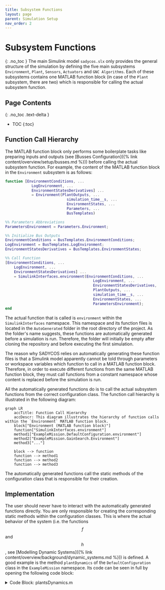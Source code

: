 ```yaml
---
title: Subsystem Functions
layout: page
parent: Simulation Setup
nav_order: 2
---
```


# Subsystem Functions
{: .no_toc }
The main Simulink model `sadycos.slx` only provides the general structure of the simulation by defining the five main subsystems `Environment`, `Plant`, `Sensors`, `Actuators` and `GNC Algorithms`.
Each of these subsystems contains one MATLAB function block (in case of the `Plant` subsystem, there are two) which is responsible for calling the actual subsystem function. 

## Page Contents
{: .no_toc .text-delta }

- TOC
{:toc}

## Function Call Hierarchy
The MATLAB function block only performs some boilerplate tasks like preparing inputs and outputs (see [Busses Configuration]({% link content/overview/setup/busses.md %})) before calling the actual subsystem function.
For example, the content of the MATLAB function block in the `Environment` subsystem is as follows:

```matlab
function [EnvironmentConditions, ...
            LogEnvironment, ...
            EnvironmentStatesDerivatives] ...
            = Environment(PlantOutputs, ...
                            simulation_time__s, ...
                            EnvironmentStates, ...
                            Parameters, ...
                            BusTemplates)

%% Parameters Abbreviations
ParametersEnvironment = Parameters.Environment;

%% Initialize Bus Outputs
EnvironmentConditions = BusTemplates.EnvironmentConditions;
LogEnvironment = BusTemplates.LogEnvironment;
EnvironmentStatesDerivatives = BusTemplates.EnvironmentStates;

%% Call Function
[EnvironmentConditions, ...
    LogEnvironment, ...
    EnvironmentStatesDerivatives] ...
    = SimulinkInterfaces.environment(EnvironmentConditions, ...
                                        LogEnvironment, ...
                                        EnvironmentStatesDerivatives, ...
                                        PlantOutputs, ...
                                        simulation_time__s, ...
                                        EnvironmentStates, ...
                                        ParametersEnvironment);
end
```

The actual function that is called is `environment` within the `SimulinkInterfaces` namespace.
This namespace and its function files is located in the `AutoGenerated` folder in the root directory of the project.
As the folder's name suggests, these functions are automatically generated before a simulation is run.
Therefore, the folder will initially be empty after cloning the repository and before executing the first simulation.

The reason why SADYCOS relies on automatically generating these function files is that a Simulink model apparently cannot be told through parameters or workspace variables which function to call in a MATLAB function block.
Therefore, in order to execute different functions from the same MATLAB function block, they must call functions from a constant namespace whose content is replaced before the simulation is run.

All the automatically generated functions do is to call the actual subsystem functions from the correct configuration class.
The function call hierarchy is illustrated in the following diagram:
```mermaid
graph LR
    accTitle: Function Call Hierarchy
    accDescr: This diagram illustrates the hierarchy of function calls within the `Environment` MATLAB function block.
    block["Environment (MATLAB function block)"]
    function["SimulinkInterfaces.environment"]
    method1["ExampleMission.DefaultConfiguration.environment"]
    method2["ExampleMission.GainSearch.Environment"]
    method3["..."]

    block --> function
    function --> method1
    function --> method2
    function --> method3
```

The automatically generated functions call the static methods of the configuration class that is responsible for their creation.

## Implementation
The user should never have to interact with the automatically generated functions directly.
You are only responsible for creating the corresponding static methods within the configuration classes.
This is where the actual behavior of the system (i.e. the functions $$f$$ and $$h$$, see [Modelling Dynamic Systems]({% link content/overview/background/dynamic_systems.md %})) is defined.
A good example is the method `plantDynamics` of the `DefaultConfiguration` class in the `ExampleMission` namespace.
Its code can be seen in full by opening the following code block:
<details closed markdown="block">
<summary>Code Block: plantsDynamics.m</summary>
```matlab
function [PlantFeedthrough, ...
            LogPlantDynamics, ...    
            PlantStatesDerivatives] ...
            = plantDynamics(PlantFeedthrough, ...
                                LogPlantDynamics, ...
                                PlantStatesDerivatives, ...
                                EnvironmentConditions, ...
                                ActuatorsOutputs, ...
                                PlantStates, ...
                                ParametersPlant)

%% Abbreviations

% States
velocity_BI_I__m_per_s = PlantStates.RigidBody.velocity_BI_I__m_per_s;
attitude_quaternion_BI = PlantStates.RigidBody.attitude_quaternion_BI;
angular_velocity_BI_B__rad_per_s = PlantStates.RigidBody.angular_velocity_BI_B__rad_per_s;
rw_angular_velocities__rad_per_s = PlantStates.ReactionWheels.angular_velocities__rad_per_s;

% Environment Conditions
gravitational_acceleration_I__m_per_s2 = EnvironmentConditions.EarthGravitationalField.gravitational_acceleration_I__m_per_s2;
atmosphere_mass_density__kg_per_m3 = EnvironmentConditions.EarthAtmosphere.mass_density__kg_per_m3;
atmosphere_number_density__1_per_m3 = EnvironmentConditions.EarthAtmosphere.number_density__1_per_m3;
atmosphere_temperature__K = EnvironmentConditions.EarthAtmosphere.temperature__K;
magnetic_field_I__T = EnvironmentConditions.EarthMagneticField.magnetic_field_I__T;

% Actuators
magnetic_dipole_moment_B__A_m2 = ActuatorsOutputs.MagneticTorquers.magnetic_dipole_moment_B__A_m2;
rw_torque_commands__N_m = ActuatorsOutputs.ReactionWheels.torque_commands__N_m;

%% Forces and Torques

% Gravity
gravitational_force_I__N = PointMassGravity.execute(gravitational_acceleration_I__m_per_s2, ...
                                                                ParametersPlant.PointMassGravity);

% Aerodynamics
[aerodynamic_force_B__N, aerodynamic_torque_B_B__Nm] ...
    = SimplifiedVleoAerodynamics.execute(attitude_quaternion_BI, ...
                                            angular_velocity_BI_B__rad_per_s, ...
                                            velocity_BI_I__m_per_s, ...
                                            zeros(3,1), ...
                                            atmosphere_mass_density__kg_per_m3, ...
                                            atmosphere_number_density__1_per_m3, ...
                                            atmosphere_temperature__K, ...
                                            zeros(5,1), ...
                                            ParametersPlant.SimplifiedVleoAerodynamics);
aerodynamic_force_I__N = smu.unitQuat.att.transformVector(smu.unitQuat.invert(attitude_quaternion_BI), aerodynamic_force_B__N);

% Magnetics
magnetic_field_B__T = smu.unitQuat.att.transformVector(attitude_quaternion_BI, magnetic_field_I__T);
magnetic_torque_B_B__N_m = MagneticDipoleTorque.execute(magnetic_dipole_moment_B__A_m2, ...
                                                        magnetic_field_B__T);

% Reaction Wheel Array
[rw_angular_velocities_derivative__rad_per_s2, ...
    reaction_torque_B_B__N_m, ...
    gyroscopic_torque_B_B__N_m] ...
    = RateLimitedReactionWheels.execute(rw_torque_commands__N_m, ...
                                        angular_velocity_BI_B__rad_per_s, ...
                                        rw_angular_velocities__rad_per_s, ...
                                        ParametersPlant.RateLimitedReactionWheels);

%% Sum forces and torques
net_force_I__N = gravitational_force_I__N + aerodynamic_force_I__N;
net_torque_B_B__N_m = aerodynamic_torque_B_B__Nm + magnetic_torque_B_B__N_m + reaction_torque_B_B__N_m + gyroscopic_torque_B_B__N_m;

%% Mechanics
% Rigid Body
[position_derivative_BI_I__m_per_s, ...
    velocity_derivative_BI_I__m_per_s2, ...
    attitude_quaternion_derivative__1_per_s, ...
    angular_velocity_derivative_BI_B__rad_per_s2] ...
    = RigidBodyMechanics.execute(net_force_I__N, ...
                                    net_torque_B_B__N_m, ...
                                    velocity_BI_I__m_per_s, ...
                                    attitude_quaternion_BI, ...
                                    angular_velocity_BI_B__rad_per_s, ...
                                    ParametersPlant.RigidBodyMechanics);

%% Feedthrough Output
PlantFeedthrough.RigidBodyAccelerations.acceleration_BI_I__m_per_s2 = velocity_derivative_BI_I__m_per_s2;
PlantFeedthrough.RigidBodyAccelerations.rotational_acceleration_BI_B__rad_per_s2 = angular_velocity_derivative_BI_B__rad_per_s2;

%% States Derivatives
PlantStatesDerivatives.RigidBody.position_BI_I__m = position_derivative_BI_I__m_per_s;
PlantStatesDerivatives.RigidBody.velocity_BI_I__m_per_s = velocity_derivative_BI_I__m_per_s2;
PlantStatesDerivatives.RigidBody.attitude_quaternion_BI = attitude_quaternion_derivative__1_per_s;
PlantStatesDerivatives.RigidBody.angular_velocity_BI_B__rad_per_s = angular_velocity_derivative_BI_B__rad_per_s2;
PlantStatesDerivatives.ReactionWheels.angular_velocities__rad_per_s = rw_angular_velocities_derivative__rad_per_s2;

%% Log relevant data
LogPlantDynamics.PlantFeedthrough = PlantFeedthrough;
LogPlantDynamics.PlantStatesDerivatives = PlantStatesDerivatives;
LogPlantDynamics.PlantStates = PlantStates;
LogPlantDynamics.Forces.net_force_I__N = net_force_I__N;
LogPlantDynamics.Forces.gravitational_force_I__N = gravitational_force_I__N;
LogPlantDynamics.Forces.aerodynamic_force_B__N = aerodynamic_force_B__N;
LogPlantDynamics.Torques.net_torque_B_B__N_m = net_torque_B_B__N_m;
LogPlantDynamics.Torques.aerodynamic_torque_B_B__Nm = aerodynamic_torque_B_B__Nm;
LogPlantDynamics.Torques.magnetic_torque_B_B__N_m = magnetic_torque_B_B__N_m;
LogPlantDynamics.Torques.reaction_torque_B_B__N_m = reaction_torque_B_B__N_m;
LogPlantDynamics.Torques.gyroscopic_torque_B_B__N_m = gyroscopic_torque_B_B__N_m;

end
```
</details>

The first thing to notice is that the function's outputs are also its first inputs.
This is done to provide the subsystem function with structures in a correct format.
Their fields initially only hold dummy values that need to be overwritten by the user's code. 
This is true for all subsystems.
The necessity of a _correct_ format is described in the page [Busses Configuration]({% link content/overview/setup/busses.md %}).

Apart from that, it can be seen that this particular function is structured in the following way:
1. Extract inputs
2. Calculate Forces and Torques
3. Calculate States Derivatives
4. Populate Outputs

The most important parts are steps 2 and 3.
This is where the actual physics of the system is implemented by calling the execute methods of the models.
E.g., the gravitational force is calculated with the call `PointMassGravity.execute` and the derivatives of the mechanical states are calculated with the call `RigidBodyMechanics.execute`.
Some of the outputs of these methods might need to be edited before being passed on to the next model.
E.g., the aerodynamic force is transformed into the inertial frame before being added to the net force.

In step 4, the results of the models are then written to the output structures of the function.
This particular subsystem function has three outputs: `PlantFeedthrough`, `PlantStatesDerivatives`, and `LogPlantDynamics`.
The `PlantFeedthrough` structure is used to pass (improper output) data from the `Plant` subsystem to the `Sensors` subsystem.
So, it contains data that is in some way relevant for the sensors like the translational and rotational accelerations of the satellite in this example. 
The `PlantStatesDerivatives` structure contains the derivatives of the states of the `Plant` subsystem.
Its fields will be passed through an integrator and the result is fed back into this function as the `PlantStates` input.
The `LogPlantDynamics` structure is used to store data for post-processing and debugging purposes.

The implementations of the other subsystem functions are structured in a similar way.
The example configurations in the `ExampleMission` namespace provide a good starting point for creating your own configuration classes.